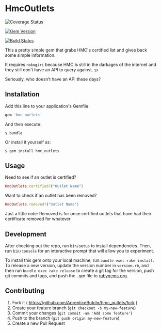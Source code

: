 # HmcOutlets

[![Coverage Status](https://coveralls.io/repos/AprenticeButchr/hmc_outlets/badge.svg?branch=master&service=github)](https://coveralls.io/github/AprenticeButchr/hmc_outlets?branch=master)

[![Gem Version](https://badge.fury.io/rb/hmc_outlets.svg)](https://badge.fury.io/rb/hmc_outlets)

[![Build Status](https://travis-ci.org/AprenticeButchr/hmc_outlets.svg?branch=v0.1.0)](https://travis-ci.org/AprenticeButchr/hmc_outlets)

This a pretty simple gem that grabs HMC's certified list and gives back some simple information.

It requires `nokogiri` because HMC is still in the darkages of the internet and they still don't have an API to query against. :p

Seriously, who doesn't have an API these days?

## Installation

Add this line to your application's Gemfile:

```ruby
gem 'hmc_outlets'
```

And then execute:

    $ bundle

Or install it yourself as:

    $ gem install hmc_outlets

## Usage

Need to see if an outlet is certified?

```ruby
HmcOutlets.certified?("Outlet Name")
```

Want to check if an outlet has been removed?

```ruby
HmcOutlets.removed?("Outlet Name")
```

Just a little note: Removed is for once certified outlets that have had their certificate removed for whatever 

## Development

After checking out the repo, run `bin/setup` to install dependencies. Then, run `bin/console` for an interactive prompt that will allow you to experiment.

To install this gem onto your local machine, run `bundle exec rake install`. To release a new version, update the version number in `version.rb`, and then run `bundle exec rake release` to create a git tag for the version, push git commits and tags, and push the `.gem` file to [rubygems.org](https://rubygems.org).

## Contributing

1. Fork it ( https://github.com/AprenticeButchr/hmc_outlets/fork )
2. Create your feature branch (`git checkout -b my-new-feature`)
3. Commit your changes (`git commit -am 'Add some feature'`)
4. Push to the branch (`git push origin my-new-feature`)
5. Create a new Pull Request
